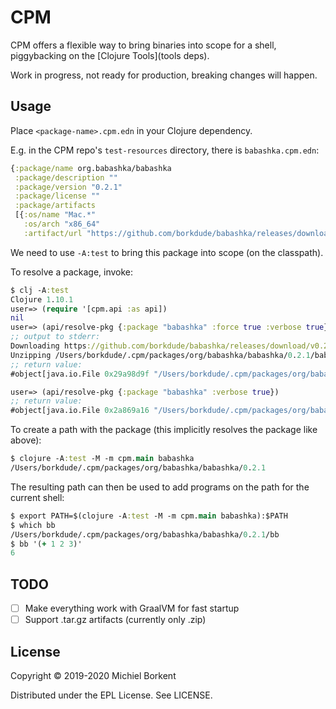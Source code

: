 # CPM

CPM offers a flexible way to bring binaries into scope for a shell,
piggybacking on the [Clojure Tools](tools deps).

Work in progress, not ready for production, breaking changes will happen.

## Usage

Place `<package-name>.cpm.edn` in your Clojure dependency.

E.g. in the CPM repo's `test-resources` directory, there is `babashka.cpm.edn`:

``` clojure
{:package/name org.babashka/babashka
 :package/description ""
 :package/version "0.2.1"
 :package/license ""
 :package/artifacts
 [{:os/name "Mac.*"
   :os/arch "x86_64"
   :artifact/url "https://github.com/borkdude/babashka/releases/download/v0.2.1/babashka-0.2.1-macos-amd64.zip"}]}
```

We need to use `-A:test` to bring this package into scope (on the classpath).

To resolve a package, invoke:

``` clojure
$ clj -A:test
Clojure 1.10.1
user=> (require '[cpm.api :as api])
nil
user=> (api/resolve-pkg {:package "babashka" :force true :verbose true})
;; output to stderr:
Downloading https://github.com/borkdude/babashka/releases/download/v0.2.1/babashka-0.2.1-macos-amd64.zip to /Users/borkdude/.cpm/packages/org/babashka/babashka/0.2.1/babashka-0.2.1-macos-amd64.zip
Unzipping /Users/borkdude/.cpm/packages/org/babashka/babashka/0.2.1/babashka-0.2.1-macos-amd64.zip to /Users/borkdude/.cpm/packages/org/babashka/babashka/0.2.1
;; return value:
#object[java.io.File 0x29a98d9f "/Users/borkdude/.cpm/packages/org/babashka/babashka/0.2.1"]

user=> (api/resolve-pkg {:package "babashka" :verbose true})
;; return value:
#object[java.io.File 0x2a869a16 "/Users/borkdude/.cpm/packages/org/babashka/babashka/0.2.1"]
```

To create a path with the package (this implicitly resolves the package like above):

``` clojure
$ clojure -A:test -M -m cpm.main babashka
/Users/borkdude/.cpm/packages/org/babashka/babashka/0.2.1
```

The resulting path can then be used to add programs on the path for the current shell:

``` clojure
$ export PATH=$(clojure -A:test -M -m cpm.main babashka):$PATH
$ which bb
/Users/borkdude/.cpm/packages/org/babashka/babashka/0.2.1/bb
$ bb '(+ 1 2 3)'
6
```

## TODO

- [ ] Make everything work with GraalVM for fast startup
- [ ] Support .tar.gz artifacts (currently only .zip)

## License

Copyright © 2019-2020 Michiel Borkent

Distributed under the EPL License. See LICENSE.
